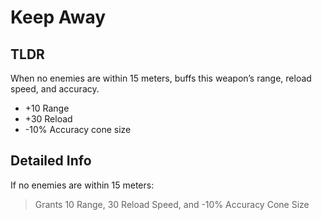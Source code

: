 # Keep Away
## TLDR
When no enemies are within 15 meters, buffs this weapon’s range, reload speed, and accuracy.  
* +10 Range
* +30 Reload
* -10% Accuracy cone size
## Detailed Info
If no enemies are within 15 meters:
> Grants 10 Range, 30 Reload Speed, and -10% Accuracy Cone Size  